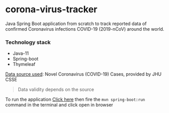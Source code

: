 # corona-virus-tracker

Java Spring Boot application from scratch to track reported data of confirmed Coronavirus infections COVID-19 (2019-nCoV) around the world.
### Technology stack
* Java-11
* Spring-boot
* Thymeleaf

[Data source used](https://github.com/CSSEGISandData/COVID-19): Novel Coronavirus (COVID-19) Cases, provided by JHU CSSE 

>Data validity depends on the source

To run the application
[Click here](gitpod.io/#https://github.com/OmkarShivadekar/corona-virus-tracker) then fire the `mvn spring-boot:run` command in the terminal and click open in browser




